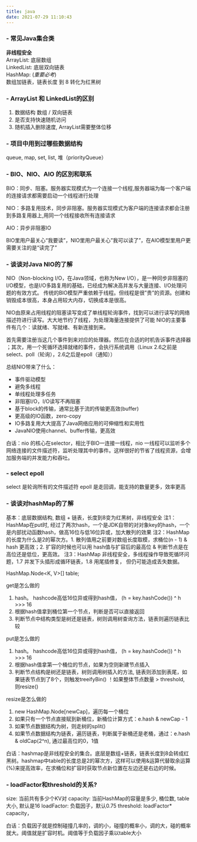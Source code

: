 ```yaml
---
title: java
date: 2021-07-29 11:10:43
---
```


<!-- toc -->
### - 常见Java集合类

**非线程安全**  
ArrayList:  底层数组  
LinkedList:  底层双向链表  
HashMap: (*重要必考*)   
数组加链表，链表长度 到 8 转化为红黑树  

### - ArrayList 和 LinkedList的区别
1. 数据结构  数组 / 双向链表 
2. 是否支持快速随机访问
3. 随机插入删除速度, ArrayList需要整体位移

### - 项目中用到过哪些数据结构
queue, map, set, list, 堆（priorityQueue）

### - BIO、NIO、AIO 的区別和联系
BIO：同步、阻塞。服务器实现模式为一个连接一个线程,服务器端为每一个客户端的连接请求都需要启动一个线程进行处理

NIO：多路复用技术，同步非阻塞。服务器实现模式为客户端的连接请求都会注册到多路复用器上,用同一个线程接收所有连接请求

AIO：异步非阻塞IO

BIO里用户最关心“我要读”，NIO里用户最关心”我可以读了”，在AIO模型里用户更需要关注的是“读完了” 

### - 谈谈对Java NIO的了解
NIO（Non-blocking I/O，在Java领域，也称为New I/O），是一种同步非阻塞的I/O模型，也是I/O多路复用的基础，已经成为解决高并发与大量连接、I/O处理问题的有效方式。
传统的BIO模型严重依赖于线程。但线程是很”贵”的资源。创建和销毁成本很高，本身占用较大内存，切换成本是很高。 

NIO由原来占用线程的阻塞读写变成了单线程轮询事件，找到可以进行读写的网络描述符进行读写。大大地节约了线程，为处理海量连接提供了可能
NIO的主要事件有几个：读就绪、写就绪、有新连接到来。

首先需要注册当这几个事件到来对应的处理器。然后在合适的时机告诉事件选择器
；其次，用一个死循环选择就绪的事件，会执行系统调用（Linux 2.6之前是select、poll（轮询），2.6之后是epoll（通知））

总结NIO带来了什么：   
- 事件驱动模型  
- 避免多线程
- 单线程处理多任务
- 非阻塞I/O，I/O读写不再阻塞
- 基于block的传输，通常比基于流的传输更高效(buffer)
- 更高级的IO函数，zero-copy
- IO多路复用大大提高了Java网络应用的可伸缩性和实用性
- JavaNIO使用channel、buffer传输，更高效
  
白话：nio 的核心在selector，相比于BIO一连接一线程，nio 一线程可以监听多个网络连接的文件描述符，监听处理其中的事件。这样很好的节省了线程资源，会增加服务端的并发能力和吞吐。

### - select epoll
select 是轮询所有的文件描述符
epoll 是走回调，能支持的数量更多，效率更高

### - 谈谈对hashMap的了解
基本：底层数据结构, 数组 + 链表，长度到8变为红黑树，非线程安全
注1：HashMap在put时, 经过了两次hash，一个是JDK自带的对对象key的hash，一个是内部扰动函数hash，做高16位与低16位异或，加大散列的效果
注2：HashMap 的长度为什么是2的幂次方。1. 散列值用之前要对数组长度取模，求桶位(n - 1) & hash 更高效；2. 扩容的时候也可以用 hash值与扩容后的最高位 & 判断节点是在高位还是低位，更高效。
注3：HashMap 非线程安全，多线程操作导致死循环问题，1.7  并发下头插形成循环链表，1.8 用尾插修复， 但仍可能造成丢失数据。

HashMap.Node<K, V>[] table;

get是怎么做的
1. hash。 hashcode高低16位异或得到hash值， (h = key.hashCode()) ^ h >>> 16
2. 根据hash值拿到桶位第一个节点，判断是否可以直接返回
3. 判断节点中结构类型是树还是链表，树则调用树查询方法，链表则遍历链表比较

put是怎么做的
1. hash。 hashcode高低16位异或得到hash值， (h = key.hashCode()) ^ h >>> 16
2. 根据hash值拿第一个桶位的节点，如果为空则新建节点插入
3. 判断节点结构是树还是链表，树则调用树插入的方法, 链表则添加到表尾，如果链表节点到了8个，则触发treeifyBin() ！如果整体节点数量 > threshold, 则resize()

resize是怎么做的
1. new HashMap.Node[newCap]，遍历每一个桶位
2. 如果只有一个节点直接赋到新桶位，新桶位计算方式：e.hash & newCap - 1
3. 如果节点数据结构为树，则走树的split()
4. 如果节点数据结构为链表，遍历链表，判断属于新桶还是老桶，通过：e.hash & oldCap(2^n), 通过最高位的0，1值

白话：hashmap是非线程安全的集合。底层是数组+链表，链表长度到8会转成红黑树。hashmap中table的长度总是2的幂次方，这样可以使用&运算代替取余运算(%)来提高效率，在求桶位和扩容时获取节点新位置在左边还是右边的时候。

### - loadFactor和threshold的关系?   

size: 当前共有多少个KV对
capacity: 当前HashMap的容量是多少, 桶位数, table大小, 默认是16
loadFactor: 负载因子，默认0.75
threshold: loadFactor* capacity，

白话：负载因子就是控制碰撞几率的，调的小，碰撞的概率小，调的大，碰的概率就大。阈值就是扩容时机。阈值等于负载因子乘以table大小